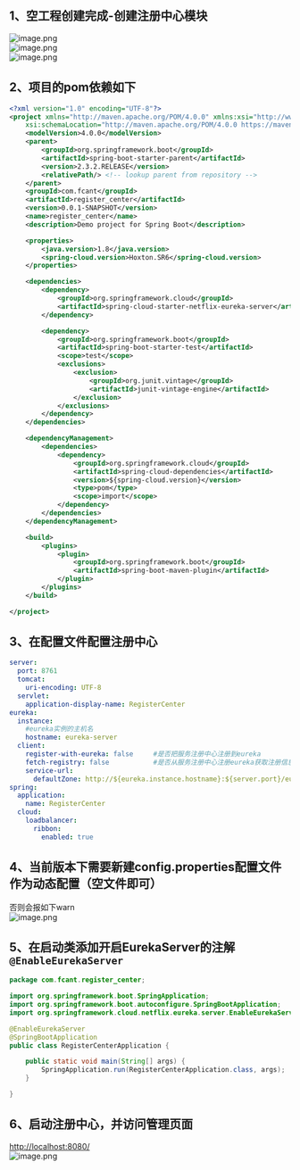 <a name="XFDFd"></a>
## 1、空工程创建完成-创建注册中心模块
![image.png](https://cdn.nlark.com/yuque/0/2020/png/396745/1596091514319-1ed5786e-f058-413d-a0fb-724cfe2d178a.png#height=654&id=auxgm&originHeight=1961&originWidth=3005&originalType=binary&ratio=1&size=234313&status=done&style=shadow&width=1001.6666666666666)<br />![image.png](https://cdn.nlark.com/yuque/0/2020/png/396745/1596091608475-e06009c8-4185-4714-a26f-1f13723afe3e.png#height=654&id=UquCC&originHeight=1961&originWidth=3005&originalType=binary&ratio=1&size=253194&status=done&style=shadow&width=1001.6666666666666)<br />![image.png](https://cdn.nlark.com/yuque/0/2020/png/396745/1596091655470-c10f0f29-a44a-42cc-abc1-f5e1451ba41c.png#height=654&id=viGic&originHeight=1961&originWidth=3005&originalType=binary&ratio=1&size=275062&status=done&style=shadow&width=1001.6666666666666)
<a name="YcQYe"></a>
## 2、项目的pom依赖如下
```xml
<?xml version="1.0" encoding="UTF-8"?>
<project xmlns="http://maven.apache.org/POM/4.0.0" xmlns:xsi="http://www.w3.org/2001/XMLSchema-instance"
	xsi:schemaLocation="http://maven.apache.org/POM/4.0.0 https://maven.apache.org/xsd/maven-4.0.0.xsd">
	<modelVersion>4.0.0</modelVersion>
	<parent>
		<groupId>org.springframework.boot</groupId>
		<artifactId>spring-boot-starter-parent</artifactId>
		<version>2.3.2.RELEASE</version>
		<relativePath/> <!-- lookup parent from repository -->
	</parent>
	<groupId>com.fcant</groupId>
	<artifactId>register_center</artifactId>
	<version>0.0.1-SNAPSHOT</version>
	<name>register_center</name>
	<description>Demo project for Spring Boot</description>

	<properties>
		<java.version>1.8</java.version>
		<spring-cloud.version>Hoxton.SR6</spring-cloud.version>
	</properties>

	<dependencies>
		<dependency>
			<groupId>org.springframework.cloud</groupId>
			<artifactId>spring-cloud-starter-netflix-eureka-server</artifactId>
		</dependency>

		<dependency>
			<groupId>org.springframework.boot</groupId>
			<artifactId>spring-boot-starter-test</artifactId>
			<scope>test</scope>
			<exclusions>
				<exclusion>
					<groupId>org.junit.vintage</groupId>
					<artifactId>junit-vintage-engine</artifactId>
				</exclusion>
			</exclusions>
		</dependency>
	</dependencies>

	<dependencyManagement>
		<dependencies>
			<dependency>
				<groupId>org.springframework.cloud</groupId>
				<artifactId>spring-cloud-dependencies</artifactId>
				<version>${spring-cloud.version}</version>
				<type>pom</type>
				<scope>import</scope>
			</dependency>
		</dependencies>
	</dependencyManagement>

	<build>
		<plugins>
			<plugin>
				<groupId>org.springframework.boot</groupId>
				<artifactId>spring-boot-maven-plugin</artifactId>
			</plugin>
		</plugins>
	</build>

</project>
```
<a name="yuGgD"></a>
## 3、在配置文件配置注册中心
```yaml
server:
  port: 8761
  tomcat:
    uri-encoding: UTF-8
  servlet:
    application-display-name: RegisterCenter
eureka:
  instance:
    #eureka实例的主机名
    hostname: eureka-server
  client:
    register-with-eureka: false     #是否把服务注册中心注册到eureka
    fetch-registry: false           #是否从服务注册中心注册eureka获取注册信息
    service-url:
      defaultZone: http://${eureka.instance.hostname}:${server.port}/eureka/
spring:
  application:
    name: RegisterCenter
  cloud:
    loadbalancer:
      ribbon:
        enabled: true
```
<a name="oNNEB"></a>
## 4、当前版本下需要新建config.properties配置文件作为动态配置（空文件即可）
否则会报如下warn<br />![image.png](https://cdn.nlark.com/yuque/0/2020/png/396745/1596093162757-9e8ac519-af18-4799-852e-d4c6f4e35525.png#height=687&id=vxRMt&originHeight=2060&originWidth=3840&originalType=binary&ratio=1&size=865101&status=done&style=shadow&width=1280)
<a name="nLFQ5"></a>
## 5、在启动类添加开启EurekaServer的注解 `@EnableEurekaServer`
```java
package com.fcant.register_center;

import org.springframework.boot.SpringApplication;
import org.springframework.boot.autoconfigure.SpringBootApplication;
import org.springframework.cloud.netflix.eureka.server.EnableEurekaServer;

@EnableEurekaServer
@SpringBootApplication
public class RegisterCenterApplication {

	public static void main(String[] args) {
		SpringApplication.run(RegisterCenterApplication.class, args);
	}

}
```
<a name="t1Nkw"></a>
## 6、启动注册中心，并访问管理页面
[http://localhost:8080/](http://localhost:8080/center/)<br />![image.png](https://cdn.nlark.com/yuque/0/2020/png/396745/1596165731757-c5a9105d-699d-40cb-9e79-a8c935339841.png#height=685&id=roN1c&originHeight=2054&originWidth=3836&originalType=binary&ratio=1&size=571947&status=done&style=shadow&width=1278.6666666666667)
